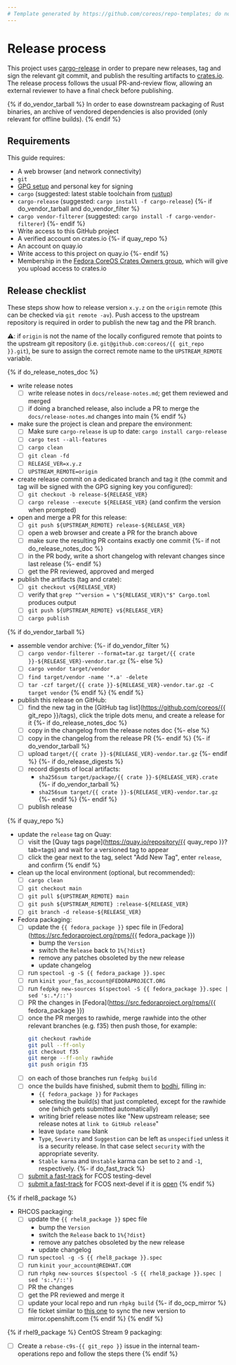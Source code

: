 ```yaml
---
# Template generated by https://github.com/coreos/repo-templates; do not edit downstream
---
```


# Release process

This project uses [cargo-release][cargo-release] in order to prepare new releases, tag and sign the relevant git commit, and publish the resulting artifacts to [crates.io][crates-io].
The release process follows the usual PR-and-review flow, allowing an external reviewer to have a final check before publishing.

{% if do_vendor_tarball %}
In order to ease downstream packaging of Rust binaries, an archive of vendored dependencies is also provided (only relevant for offline builds).
{% endif %}

## Requirements

This guide requires:

 * A web browser (and network connectivity)
 * `git`
 * [GPG setup][GPG setup] and personal key for signing
 * `cargo` (suggested: latest stable toolchain from [rustup][rustup])
 * `cargo-release` (suggested: `cargo install -f cargo-release`)
{%- if do_vendor_tarball and do_vendor_filter %}
 * `cargo vendor-filterer` (suggested: `cargo install -f cargo-vendor-filterer`)
{%- endif %}
 * Write access to this GitHub project
 * A verified account on crates.io
{%- if quay_repo %}
 * An account on quay.io
 * Write access to this project on quay.io
{%- endif %}
 * Membership in the [Fedora CoreOS Crates Owners group](https://github.com/orgs/coreos/teams/fedora-coreos-crates-owners/members), which will give you upload access to crates.io

## Release checklist

These steps show how to release version `x.y.z` on the `origin` remote (this can be checked via `git remote -av`).
Push access to the upstream repository is required in order to publish the new tag and the PR branch.

:warning:: if `origin` is not the name of the locally configured remote that points to the upstream git repository (i.e. `git@github.com:coreos/{{ git_repo }}.git`), be sure to assign the correct remote name to the `UPSTREAM_REMOTE` variable.

{% if do_release_notes_doc %}
- write release notes
  - [ ] write release notes in `docs/release-notes.md`; get them reviewed and merged
  - [ ] if doing a branched release, also include a PR to merge the `docs/release-notes.md` changes into main
{% endif %}

- make sure the project is clean and prepare the environment:
  - [ ] Make sure `cargo-release` is up to date: `cargo install cargo-release`
  - [ ] `cargo test --all-features`
  - [ ] `cargo clean`
  - [ ] `git clean -fd`
  - [ ] `RELEASE_VER=x.y.z`
  - [ ] `UPSTREAM_REMOTE=origin`

- create release commit on a dedicated branch and tag it (the commit and tag will be signed with the GPG signing key you configured):
  - [ ] `git checkout -b release-${RELEASE_VER}`
  - [ ] `cargo release --execute ${RELEASE_VER}` (and confirm the version when prompted)

- open and merge a PR for this release:
  - [ ] `git push ${UPSTREAM_REMOTE} release-${RELEASE_VER}`
  - [ ] open a web browser and create a PR for the branch above
  - [ ] make sure the resulting PR contains exactly one commit
{%- if not do_release_notes_doc %}
  - [ ] in the PR body, write a short changelog with relevant changes since last release
{%- endif %}
  - [ ] get the PR reviewed, approved and merged

- publish the artifacts (tag and crate):
  - [ ] `git checkout v${RELEASE_VER}`
  - [ ] verify that `grep "^version = \"${RELEASE_VER}\"$" Cargo.toml` produces output
  - [ ] `git push ${UPSTREAM_REMOTE} v${RELEASE_VER}`
  - [ ] `cargo publish`

{% if do_vendor_tarball %}
- assemble vendor archive:
{%- if do_vendor_filter %}
  - [ ] `cargo vendor-filterer --format=tar.gz target/{{ crate }}-${RELEASE_VER}-vendor.tar.gz`
{%- else %}
  - [ ] `cargo vendor target/vendor`
  - [ ] `find target/vendor -name '*.a' -delete`
  - [ ] `tar -czf target/{{ crate }}-${RELEASE_VER}-vendor.tar.gz -C target vendor`
{% endif %}
{% endif %}

- publish this release on GitHub:
  - [ ] find the new tag in the [GitHub tag list](https://github.com/coreos/{{ git_repo }}/tags), click the triple dots menu, and create a release for it
{%- if do_release_notes_doc %}
  - [ ] copy in the changelog from the release notes doc
{%- else %}
  - [ ] copy in the changelog from the release PR
{%- endif %}
{%- if do_vendor_tarball %}
  - [ ] upload `target/{{ crate }}-${RELEASE_VER}-vendor.tar.gz`
{%- endif %}
{%- if do_release_digests %}
  - [ ] record digests of local artifacts:
    - `sha256sum target/package/{{ crate }}-${RELEASE_VER}.crate`
{%- if do_vendor_tarball %}
    - `sha256sum target/{{ crate }}-${RELEASE_VER}-vendor.tar.gz`
{%- endif %}
{%- endif %}
  - [ ] publish release

{% if quay_repo %}
- update the `release` tag on Quay:
  - [ ] visit the [Quay tags page](https://quay.io/repository/{{ quay_repo }}?tab=tags) and wait for a versioned tag to appear
  - [ ] click the gear next to the tag, select "Add New Tag", enter `release`, and confirm
{% endif %}

- clean up the local environment (optional, but recommended):
  - [ ] `cargo clean`
  - [ ] `git checkout main`
  - [ ] `git pull ${UPSTREAM_REMOTE} main`
  - [ ] `git push ${UPSTREAM_REMOTE} :release-${RELEASE_VER}`
  - [ ] `git branch -d release-${RELEASE_VER}`

- Fedora packaging:
  - [ ] update the `{{ fedora_package }}` spec file in [Fedora](https://src.fedoraproject.org/rpms/{{ fedora_package }})
    - bump the `Version`
    - switch the `Release` back to `1%{?dist}`
    - remove any patches obsoleted by the new release
    - update changelog
  - [ ] run `spectool -g -S {{ fedora_package }}.spec`
  - [ ] run `kinit your_fas_account@FEDORAPROJECT.ORG`
  - [ ] run `fedpkg new-sources $(spectool -S {{ fedora_package }}.spec | sed 's:.*/::')`
  - [ ] PR the changes in [Fedora](https://src.fedoraproject.org/rpms/{{ fedora_package }})
  - [ ] once the PR merges to rawhide, merge rawhide into the other relevant branches (e.g. f35) then push those, for example:
    ```bash
    git checkout rawhide
    git pull --ff-only
    git checkout f35
    git merge --ff-only rawhide
    git push origin f35
    ```
  - [ ] on each of those branches run `fedpkg build`
  - [ ] once the builds have finished, submit them to [bodhi](https://bodhi.fedoraproject.org/updates/new), filling in:
    - `{{ fedora_package }}` for `Packages`
    - selecting the build(s) that just completed, except for the rawhide one (which gets submitted automatically)
    - writing brief release notes like "New upstream release; see release notes at `link to GitHub release`"
    - leave `Update name` blank
    - `Type`, `Severity` and `Suggestion` can be left as `unspecified` unless it is a security release. In that case select `security` with the appropriate severity.
    - `Stable karma` and `Unstable` karma can be set to `2` and `-1`, respectively.
{%- if do_fast_track %}
  - [ ] [submit a fast-track](https://github.com/coreos/fedora-coreos-config/actions/workflows/add-override.yml) for FCOS testing-devel
  - [ ] [submit a fast-track](https://github.com/coreos/fedora-coreos-config/actions/workflows/add-override.yml) for FCOS next-devel if it is [open](https://github.com/coreos/fedora-coreos-pipeline/blob/main/next-devel/README.md)
{% endif %}

{% if rhel8_package %}
- RHCOS packaging:
  - [ ] update the `{{ rhel8_package }}` spec file
    - bump the `Version`
    - switch the `Release` back to `1%{?dist}`
    - remove any patches obsoleted by the new release
    - update changelog
  - [ ] run `spectool -g -S {{ rhel8_package }}.spec`
  - [ ] run `kinit your_account@REDHAT.COM`
  - [ ] run `rhpkg new-sources $(spectool -S {{ rhel8_package }}.spec | sed 's:.*/::')`
  - [ ] PR the changes
  - [ ] get the PR reviewed and merge it
  - [ ] update your local repo and run `rhpkg build`
{%- if do_ocp_mirror %}
  - [ ] file ticket similar to [this one](https://issues.redhat.com/browse/ART-3772) to sync the new version to mirror.openshift.com
{% endif %}
{% endif %}

{% if rhel9_package %}
CentOS Stream 9 packaging:
  - [ ] Create a `rebase-c9s-{{ git_repo }}` issue in the internal team-operations repo and follow the steps there
{% endif %}

[cargo-release]: https://github.com/sunng87/cargo-release
[rustup]: https://rustup.rs/
[crates-io]: https://crates.io/
[GPG setup]: https://docs.github.com/en/github/authenticating-to-github/managing-commit-signature-verification

